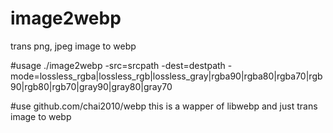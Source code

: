 # image2webp
trans png, jpeg image to webp

#usage
./image2webp -src=srcpath -dest=destpath -mode=lossless_rgba|lossless_rgb|lossless_gray|rgba90|rgba80|rgba70|rgb90|rgb80|rgb70|gray90|gray80|gray70

#use github.com/chai2010/webp
this is a wapper of libwebp and just trans image to webp
